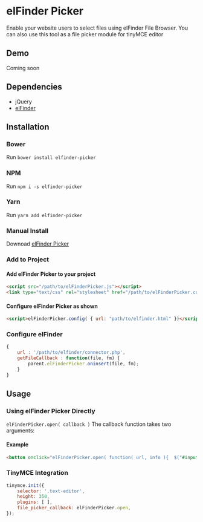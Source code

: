 # elFinder Picker
Enable your website users to select files using elFinder File Browser. You can also use this tool as a file picker module for tinyMCE editor

## Demo
Coming soon

## Dependencies
- jQuery
- [elFinder](https://github.com/Studio-42/elFinder)

## Installation

### Bower
Run `bower install elfinder-picker`

### NPM
Run `npm i -s elfinder-picker`

### Yarn
Run `yarn add elfinder-picker`

### Manual Install
Downoad [elFinder Picker](https://github.com/dkyeremeh/elfinder-picker/archive/master.zip)

### Add to Project

#### Add elFinder Picker to your project

```html
<script src="/path/to/elFinderPicker.js"></script>
<link type="text/css" rel="stylesheet" href="/path/to/elFinderPicker.css">
```
#### Configure elFinder Picker as shown

```html
<script>elFinderPicker.config( { url: "path/to/elfinder.html" })</script>
```

### Configure elFinder 

```javascript
{
	url : '/path/to/elfinder/connector.php', 
	getFileCallback : function(file, fm) {
		parent.elFinderPicker.oninsert(file, fm);
	}
}
```

## Usage

### Using elFinder Picker Directly
`elFinderPicker.open( callback )`
The callback function takes two arguments:

#### Example
```html
<button onclick="elFinderPicker.open( function( url, info ){  $("#input").val( url ) } )">Pick File</button>
```

### TinyMCE Integration

```javascript
tinymce.init({
	selector: '.text-editor',
	height: 350,
	plugins: [ ],
	file_picker_callback: elFinderPicker.open,
});
```
